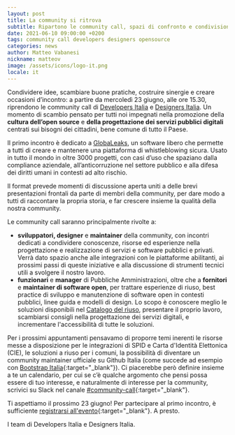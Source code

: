 ```yaml
---
layout: post
title: La community si ritrova
subtitle: Ripartono le community call, spazi di confronto e condivisione di idee
date: 2021-06-10 09:00:00 +0200
tags: community call developers designers opensource
categories: news
author: Matteo Vabanesi
nickname: matteov
image: /assets/icons/logo-it.png
locale: it
---
```


Condividere idee, scambiare buone pratiche, costruire sinergie e creare
occasioni d’incontro: a partire da mercoledì 23 giugno, alle ore 15.30,
riprendono le community call di [Developers Italia](https://developers.italia.it)
e [Designers Italia](https://designers.italia.it). Un momento di scambio pensato
per tutti noi impegnati nella promozione della **cultura dell’open source** e **della
progettazione dei servizi pubblici digitali** centrati sui bisogni dei cittadini,
bene comune di tutto il Paese.

Il primo incontro è dedicato a
[GlobaLeaks](https://developers.italia.it/it/software/globaleaks-globaleaks-f22648),
un software libero che permette a tutti di creare e mantenere una
piattaforma di whistleblowing sicura. Usato in tutto il mondo in oltre 3000
progetti, con casi d’uso che spaziano dalla compliance aziendale,
all’anticorruzione nel settore pubblico e alla difesa dei diritti umani in
contesti ad alto rischio.

Il format prevede momenti di discussione aperta uniti a delle brevi
presentazioni frontali da parte di membri della community, per dare modo a tutti
di raccontare la propria storia, e far crescere insieme la qualità della nostra
community.

Le community call saranno principalmente rivolte a:

* **sviluppatori, designer** e **maintainer** della community,
  con incontri dedicati a condividere conoscenze, risorse ed esperienze nella
  progettazione e realizzazione di servizi e software pubblici e privati. Verrà
  dato spazio anche alle integrazioni con le piattaforme abilitanti, ai prossimi
  passi di queste iniziative e alla discussione di strumenti tecnici utili a
  svolgere il nostro lavoro.
* **funzionari** e **manager** di Pubbliche Amministrazioni, oltre che a
  **fornitori** e **maintainer di software open**, per trattare esperienze di riuso,
  best practice di sviluppo e manutenzione di software open in contesti pubblici,
  linee guida e modelli di design. Lo scopo è conoscere meglio le soluzioni
  disponibili nel [Catalogo del riuso](https://developers.italia.it/it/software),
  presentare il proprio lavoro, scambiarsi consigli nella progettazione dei servizi
  digitali, e incrementare l'accessibilità di tutte le soluzioni.

Per i prossimi appuntamenti pensavamo di proporre temi inerenti le risorse messe
a disposizione per le integrazioni di SPID e Carta d'Identità Elettonica (CIE),
le soluzioni a riuso per i comuni, la possibilità di diventare un community
maintainer ufficiale su Github Italia (come succede ad esempio con
[Bootstrap Italia](https://italia.github.io/bootstrap-italia/){:target="_blank"}).
Ci piacerebbe però definire insieme a te un calendario, per cui se c’è qualche
argomento che pensi possa essere di tuo interesse, e naturalmente di interesse
per la community, scrivici su Slack nel canale
[#community-call](https://developersitalia.slack.com/archives/C023MSRP03V){:target="_blank"}.

Ti aspettiamo il prossimo 23 giugno! Per partecipare al primo incontro, è
sufficiente [registrarsi all'evento](https://mobilizon.it/events/14a8edaf-2af5-4bd1-a178-1420c71d7d61){:target="_blank"}.
A presto.

I team di Developers Italia e Designers Italia.
